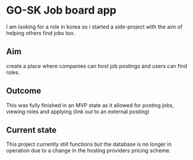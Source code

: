 # GO-SK Job board app

I am looking for a role in korea so i started a side-project with the aim of helping others find jobs too.

## Aim
create a place where companies can host job postings and users can find roles.

## Outcome
This was fully finished in an MVP state as it allowed for posting jobs, viewing roles and applying (link out to an external posting)

## Current state
This project currently still functions but the database is no longer in operation due to a change in the hosting providers pricing scheme. 
